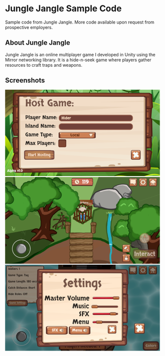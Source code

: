 # Jungle Jangle Sample Code
Sample code from Jungle Jangle. More code available upon request from prospective employers.

## About Jungle Jangle
Jungle Jangle is an online multiplayer game I developed in Unity using the Mirror networking library. It is a hide-n-seek game where players gather resources to craft traps and weapons.

## Screenshots

![](/screenshots/HostScreen.png)
![Trapped in a cage](/screenshots/Trapped.png)
![The settings menu in a game lobby](/screenshots/AudioSettings.png)
